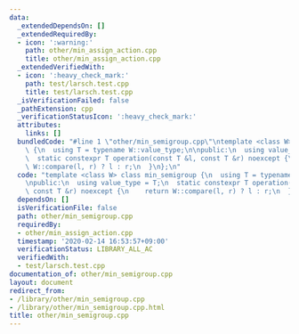 ```yaml
---
data:
  _extendedDependsOn: []
  _extendedRequiredBy:
  - icon: ':warning:'
    path: other/min_assign_action.cpp
    title: other/min_assign_action.cpp
  _extendedVerifiedWith:
  - icon: ':heavy_check_mark:'
    path: test/larsch.test.cpp
    title: test/larsch.test.cpp
  _isVerificationFailed: false
  _pathExtension: cpp
  _verificationStatusIcon: ':heavy_check_mark:'
  attributes:
    links: []
  bundledCode: "#line 1 \"other/min_semigroup.cpp\"\ntemplate <class W> class min_semigroup\
    \ {\n  using T = typename W::value_type;\n\npublic:\n  using value_type = T;\n\
    \  static constexpr T operation(const T &l, const T &r) noexcept {\n    return\
    \ W::compare(l, r) ? l : r;\n  }\n};\n"
  code: "template <class W> class min_semigroup {\n  using T = typename W::value_type;\n\
    \npublic:\n  using value_type = T;\n  static constexpr T operation(const T &l,\
    \ const T &r) noexcept {\n    return W::compare(l, r) ? l : r;\n  }\n};"
  dependsOn: []
  isVerificationFile: false
  path: other/min_semigroup.cpp
  requiredBy:
  - other/min_assign_action.cpp
  timestamp: '2020-02-14 16:53:57+09:00'
  verificationStatus: LIBRARY_ALL_AC
  verifiedWith:
  - test/larsch.test.cpp
documentation_of: other/min_semigroup.cpp
layout: document
redirect_from:
- /library/other/min_semigroup.cpp
- /library/other/min_semigroup.cpp.html
title: other/min_semigroup.cpp
---
```

